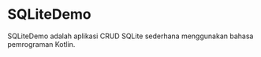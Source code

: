 # SQLiteDemo
SQLiteDemo adalah aplikasi CRUD SQLite sederhana menggunakan bahasa pemrograman Kotlin.
